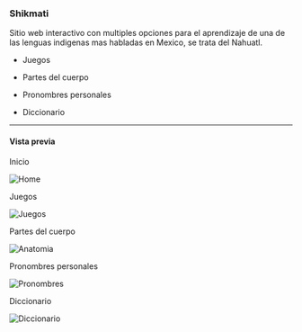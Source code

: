 <h3>Shikmati</h3>

Sitio web interactivo con multiples opciones para el aprendizaje de una de las lenguas indigenas mas habladas en Mexico, se trata del Nahuatl.

- Juegos

- Partes del cuerpo

- Pronombres personales

- Diccionario

<hr />

<h4>Vista previa</h4>

Inicio

<img src="https://lh3.googleusercontent.com/I7HAX4m1qSJp0KJllG4jeZsSQM-p0D0Vy2ggKiJqFsjcepUcSwwrkH4GyyGiNlni7ejkfERE_luqUOucSiL9wpDfbtXatCBafX8LfBtVC-iWSU5p_3WbpKh8abn5qtVkG_-uFD9cJA=w2400" alt="Home" />

Juegos

<img src="https://lh3.googleusercontent.com/yUdJQ1Yc3FfRcU5MRFK4zUZo2t1FFAMZZy7Cq3qVXeB0IbtfLEbZ4WuWkxtyp6Zp1b9i9RkXGk4dv28WfkMqBxJNscmpk5VWacEzkMUgR6fuBgNbvC-wbEdIioYdHnmSxRXGLUFx5w=w2400" alt="Juegos" />

Partes del cuerpo

<img src="https://lh3.googleusercontent.com/wjS5RVwXH_qGtSJOjSbN5P50XOCjP0rCwe8YBB3RivK2Er1-zgA-OVVdDyorqR_Xx186Kp09TdhJf1kSSm0znXGV-JkDkh_Dr5hd82uQLeAZfXq06OSka9xeeN0LkLJ1WqLUL4lcLA=w2400" alt="Anatomia" />

Pronombres personales

<img src="https://lh3.googleusercontent.com/lJ7C5yAfHHBQII1n1xatLEIkp4wZnlDDcVgWwoo87gx6cGiiFaily12B8FMthy9FHPnAnbHkUGYuQfRIIvnFb2a6vsCVQWnAnOqLh6mLP4DQRexqOu3afShS4cPD4Ria6RrBvO1ZsQ=w2400" alt="Pronombres" />

Diccionario

<img src="https://lh3.googleusercontent.com/-0okpdlFB9ZxGx_cKT4cWq789DWxNurDK4zQmCkx7Csbd2w4YiaJRIInmg6yNIZ2-YKbUAUmMrQcj4ApIy2B_M6jr5atwgTYkKdOyO5u86FMj77fpEkRgKHe2HNUERxabPDhdZhZfQ=w2400" alt="Diccionario" />

